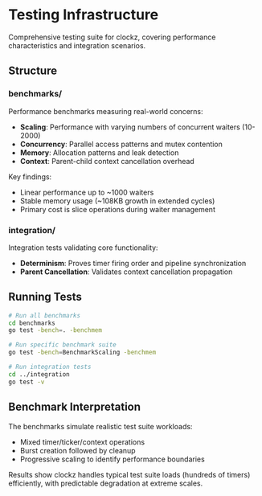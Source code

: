 # Testing Infrastructure

Comprehensive testing suite for clockz, covering performance characteristics and integration scenarios.

## Structure

### benchmarks/
Performance benchmarks measuring real-world concerns:
- **Scaling**: Performance with varying numbers of concurrent waiters (10-2000)
- **Concurrency**: Parallel access patterns and mutex contention
- **Memory**: Allocation patterns and leak detection
- **Context**: Parent-child context cancellation overhead

Key findings:
- Linear performance up to ~1000 waiters
- Stable memory usage (~108KB growth in extended cycles)
- Primary cost is slice operations during waiter management

### integration/
Integration tests validating core functionality:
- **Determinism**: Proves timer firing order and pipeline synchronization
- **Parent Cancellation**: Validates context cancellation propagation

## Running Tests

```bash
# Run all benchmarks
cd benchmarks
go test -bench=. -benchmem

# Run specific benchmark suite
go test -bench=BenchmarkScaling -benchmem

# Run integration tests
cd ../integration
go test -v
```

## Benchmark Interpretation

The benchmarks simulate realistic test suite workloads:
- Mixed timer/ticker/context operations
- Burst creation followed by cleanup
- Progressive scaling to identify performance boundaries

Results show clockz handles typical test suite loads (hundreds of timers) efficiently, with predictable degradation at extreme scales.